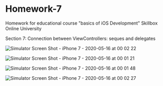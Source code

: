 # Homework-7
Homework for educational course "basics of iOS Development" Skillbox Online University

Section 7: Connection between ViewControllers: seques and delegates


![Simulator Screen Shot - iPhone 7 - 2020-05-16 at 00 02 22](https://user-images.githubusercontent.com/50722317/82099903-bcb91480-9708-11ea-9946-bd26b7812214.png)

![Simulator Screen Shot - iPhone 7 - 2020-05-16 at 00 01 21](https://user-images.githubusercontent.com/50722317/82099905-bd51ab00-9708-11ea-9fd5-49eb8744a8da.png)

![Simulator Screen Shot - iPhone 7 - 2020-05-16 at 00 01 48](https://user-images.githubusercontent.com/50722317/82099906-bdea4180-9708-11ea-99a7-6cdb9501030b.png)

![Simulator Screen Shot - iPhone 7 - 2020-05-16 at 00 02 27](https://user-images.githubusercontent.com/50722317/82099908-be82d800-9708-11ea-9eb7-0e6214aeb523.png)
